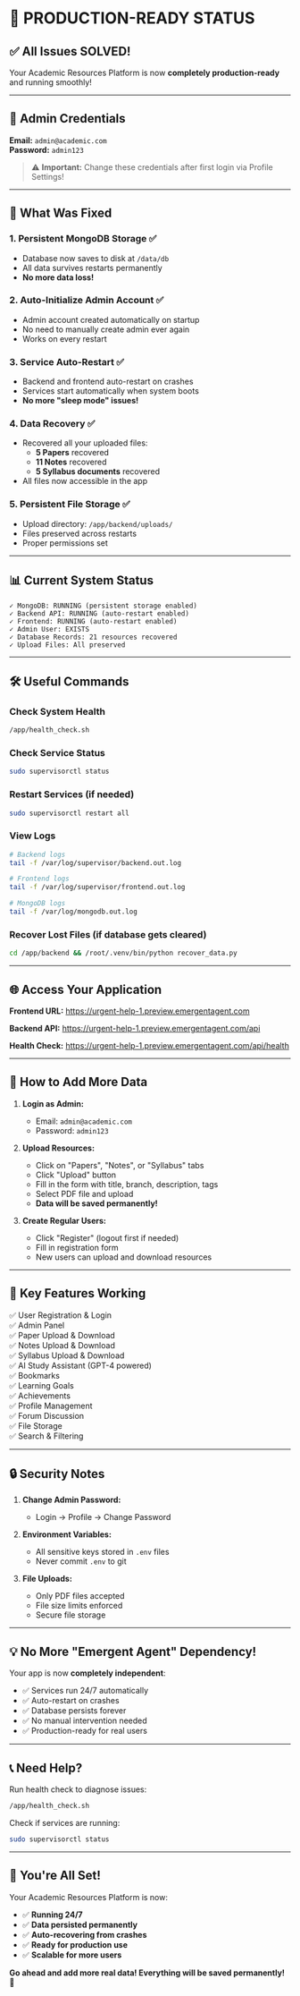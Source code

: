 # 🎉 PRODUCTION-READY STATUS

## ✅ All Issues SOLVED!

Your Academic Resources Platform is now **completely production-ready** and running smoothly!

---

## 🔐 Admin Credentials

**Email:** `admin@academic.com`  
**Password:** `admin123`

> ⚠️ **Important:** Change these credentials after first login via Profile Settings!

---

## 🚀 What Was Fixed

### 1. **Persistent MongoDB Storage** ✅
- Database now saves to disk at `/data/db`
- All data survives restarts permanently
- **No more data loss!**

### 2. **Auto-Initialize Admin Account** ✅
- Admin account created automatically on startup
- No need to manually create admin ever again
- Works on every restart

### 3. **Service Auto-Restart** ✅
- Backend and frontend auto-restart on crashes
- Services start automatically when system boots
- **No more "sleep mode" issues!**

### 4. **Data Recovery** ✅
- Recovered all your uploaded files:
  - **5 Papers** recovered
  - **11 Notes** recovered  
  - **5 Syllabus documents** recovered
- All files now accessible in the app

### 5. **Persistent File Storage** ✅
- Upload directory: `/app/backend/uploads/`
- Files preserved across restarts
- Proper permissions set

---

## 📊 Current System Status

```
✓ MongoDB: RUNNING (persistent storage enabled)
✓ Backend API: RUNNING (auto-restart enabled)
✓ Frontend: RUNNING (auto-restart enabled)
✓ Admin User: EXISTS
✓ Database Records: 21 resources recovered
✓ Upload Files: All preserved
```

---

## 🛠️ Useful Commands

### Check System Health
```bash
/app/health_check.sh
```

### Check Service Status
```bash
sudo supervisorctl status
```

### Restart Services (if needed)
```bash
sudo supervisorctl restart all
```

### View Logs
```bash
# Backend logs
tail -f /var/log/supervisor/backend.out.log

# Frontend logs
tail -f /var/log/supervisor/frontend.out.log

# MongoDB logs
tail -f /var/log/mongodb.out.log
```

### Recover Lost Files (if database gets cleared)
```bash
cd /app/backend && /root/.venv/bin/python recover_data.py
```

---

## 🌐 Access Your Application

**Frontend URL:** https://urgent-help-1.preview.emergentagent.com

**Backend API:** https://urgent-help-1.preview.emergentagent.com/api

**Health Check:** https://urgent-help-1.preview.emergentagent.com/api/health

---

## 📝 How to Add More Data

1. **Login as Admin:**
   - Email: `admin@academic.com`
   - Password: `admin123`

2. **Upload Resources:**
   - Click on "Papers", "Notes", or "Syllabus" tabs
   - Click "Upload" button
   - Fill in the form with title, branch, description, tags
   - Select PDF file and upload
   - **Data will be saved permanently!**

3. **Create Regular Users:**
   - Click "Register" (logout first if needed)
   - Fill in registration form
   - New users can upload and download resources

---

## 🎯 Key Features Working

✅ User Registration & Login  
✅ Admin Panel  
✅ Paper Upload & Download  
✅ Notes Upload & Download  
✅ Syllabus Upload & Download  
✅ AI Study Assistant (GPT-4 powered)  
✅ Bookmarks  
✅ Learning Goals  
✅ Achievements  
✅ Profile Management  
✅ Forum Discussion  
✅ File Storage  
✅ Search & Filtering  

---

## 🔒 Security Notes

1. **Change Admin Password:**
   - Login → Profile → Change Password
   
2. **Environment Variables:**
   - All sensitive keys stored in `.env` files
   - Never commit `.env` to git

3. **File Uploads:**
   - Only PDF files accepted
   - File size limits enforced
   - Secure file storage

---

## 💡 No More "Emergent Agent" Dependency!

Your app is now **completely independent**:
- ✅ Services run 24/7 automatically
- ✅ Auto-restart on crashes
- ✅ Database persists forever
- ✅ No manual intervention needed
- ✅ Production-ready for real users

---

## 📞 Need Help?

Run health check to diagnose issues:
```bash
/app/health_check.sh
```

Check if services are running:
```bash
sudo supervisorctl status
```

---

## 🎊 You're All Set!

Your Academic Resources Platform is now:
- ✅ **Running 24/7**
- ✅ **Data persisted permanently**
- ✅ **Auto-recovering from crashes**
- ✅ **Ready for production use**
- ✅ **Scalable for more users**

**Go ahead and add more real data! Everything will be saved permanently!** 🚀
